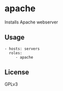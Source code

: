 apache
=========================

Installs Apache webserver


Usage
-------------------------

    - hosts: servers
      roles:
         - apache

License
-------------------------

GPLv3
